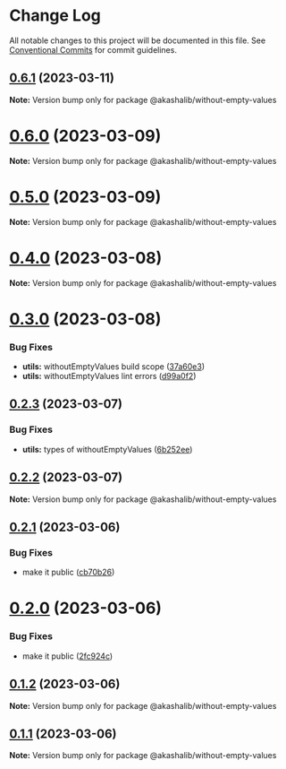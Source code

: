 # Change Log

All notable changes to this project will be documented in this file.
See [Conventional Commits](https://conventionalcommits.org) for commit guidelines.

## [0.6.1](https://github.com/tkhatibi/akasha/compare/v0.6.0...v0.6.1) (2023-03-11)

**Note:** Version bump only for package @akashalib/without-empty-values





# [0.6.0](https://github.com/tkhatibi/akasha/compare/v0.5.0...v0.6.0) (2023-03-09)

**Note:** Version bump only for package @akashalib/without-empty-values





# [0.5.0](https://github.com/tkhatibi/akasha/compare/v0.4.0...v0.5.0) (2023-03-09)

**Note:** Version bump only for package @akashalib/without-empty-values





# [0.4.0](https://github.com/tkhatibi/akasha/compare/v0.3.0...v0.4.0) (2023-03-08)

**Note:** Version bump only for package @akashalib/without-empty-values





# [0.3.0](https://github.com/tkhatibi/akasha/compare/v0.2.3...v0.3.0) (2023-03-08)


### Bug Fixes

* **utils:** withoutEmptyValues build scope ([37a60e3](https://github.com/tkhatibi/akasha/commit/37a60e3f6c1261a0d9f98828712fda07619871f4))
* **utils:** withoutEmptyValues lint errors ([d99a0f2](https://github.com/tkhatibi/akasha/commit/d99a0f229dfdc0038c5c86f8387ccad77cf33876))





## [0.2.3](https://github.com/tkhatibi/akasha/compare/v0.2.2...v0.2.3) (2023-03-07)

### Bug Fixes

- **utils:** types of withoutEmptyValues ([6b252ee](https://github.com/tkhatibi/akasha/commit/6b252ee8bad011650326d80aecf6d7f8c593cfe9))

## [0.2.2](https://github.com/tkhatibi/akasha/compare/v0.2.1...v0.2.2) (2023-03-07)

**Note:** Version bump only for package @akashalib/without-empty-values

## [0.2.1](https://github.com/tkhatibi/akasha/compare/v0.2.0...v0.2.1) (2023-03-06)

### Bug Fixes

- make it public ([cb70b26](https://github.com/tkhatibi/akasha/commit/cb70b266423011a6473639722a2b6855b50d670a))

# [0.2.0](https://github.com/tkhatibi/akasha/compare/v0.1.2...v0.2.0) (2023-03-06)

### Bug Fixes

- make it public ([2fc924c](https://github.com/tkhatibi/akasha/commit/2fc924ce5d4a44a921f66a1fa1193fbc13cf9801))

## [0.1.2](https://github.com/tkhatibi/akasha/compare/v0.1.1...v0.1.2) (2023-03-06)

**Note:** Version bump only for package @akashalib/without-empty-values

## [0.1.1](https://github.com/tkhatibi/akasha/compare/v0.1.0...v0.1.1) (2023-03-06)

**Note:** Version bump only for package @akashalib/without-empty-values
